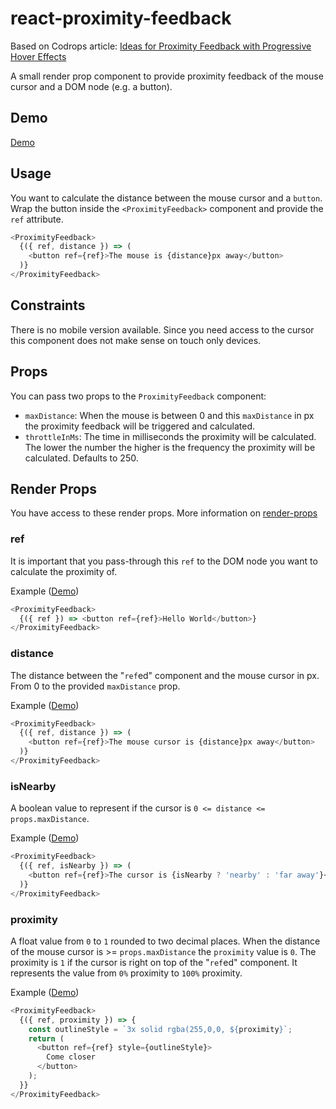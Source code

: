 # react-proximity-feedback

Based on Codrops article: [Ideas for Proximity Feedback with Progressive Hover Effects](https://tympanus.net/codrops/2018/05/02/ideas-for-proximity-feedback-with-progressive-hover-effects/)

A small render prop component to provide proximity feedback of the mouse cursor and a DOM node (e.g. a button).

## Demo

[Demo](https://ankri.github.io/react-proximity-feedback/index.html#demo-form)

## Usage

You want to calculate the distance between the mouse cursor and a `button`. Wrap the button inside the `<ProximityFeedback>`
component and provide the `ref` attribute.

```javascript
<ProximityFeedback>
  {({ ref, distance }) => (
    <button ref={ref}>The mouse is {distance}px away</button>
  )}
</ProximityFeedback>
```

## Constraints

There is no mobile version available. Since you need access to the cursor this component does not make sense on touch only devices.

## Props

You can pass two props to the `ProximityFeedback` component:

* `maxDistance`: When the mouse is between 0 and this `maxDistance` in px the proximity feedback will be triggered and calculated.
* `throttleInMs`: The time in milliseconds the proximity will be calculated. The lower the number the higher is the frequency the proximity will be calculated. Defaults to 250.

## Render Props

You have access to these render props. More information on [render-props](https://reactjs.org/docs/render-props.html)

### ref

It is important that you pass-through this `ref` to the DOM node you want to calculate the proximity of.

Example ([Demo](https://ankri.github.io/react-proximity-feedback/index.html#demo-ref))

```javascript
<ProximityFeedback>
  {({ ref }) => <button ref={ref}>Hello World</button>}
</ProximityFeedback>
```

### distance

The distance between the "`ref`ed" component and the mouse cursor in px. From 0 to the provided `maxDistance` prop.

Example ([Demo](https://ankri.github.io/react-proximity-feedback/index.html#demo-distance))

```javascript
<ProximityFeedback>
  {({ ref, distance }) => (
    <button ref={ref}>The mouse cursor is {distance}px away</button>
  )}
</ProximityFeedback>
```

### isNearby

A boolean value to represent if the cursor is `0 <= distance <= props.maxDistance`.

Example ([Demo](https://ankri.github.io/react-proximity-feedback/index.html#demo-is-nearby))

```javascript
<ProximityFeedback>
  {({ ref, isNearby }) => (
    <button ref={ref}>The cursor is {isNearby ? 'nearby' : 'far away'}</button>
  )}
</ProximityFeedback>
```

### proximity

A float value from `0` to `1` rounded to two decimal places. When the distance of the mouse cursor
is >= `props.maxDistance` the `proximity` value is `0`. The proximity is `1` if the cursor is right on top of the
"`ref`ed" component.
It represents the value from `0%` proximity to `100%` proximity.

Example ([Demo](https://ankri.github.io/react-proximity-feedback/index.html#demo-proximity))

```javascript
<ProximityFeedback>
  {({ ref, proximity }) => {
    const outlineStyle = `3x solid rgba(255,0,0, ${proximity}`;
    return (
      <button ref={ref} style={outlineStyle}>
        Come closer
      </button>
    );
  }}
</ProximityFeedback>
```
